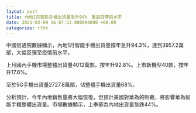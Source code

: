 ```yaml
---
layout: post
title: 內地1月智能手機出貨量急升94%　重返疫情前水平
date: 2021-02-09 16:07:53.000000000 +08:00
categories: rthk
---
```


中國信通院數據顯示，內地1月智能手機出貨量按年急升94.3%，達到3957.2萬部，大幅反彈至疫情前水平。

上月國內手機市場整體出貨量4012萬部，按年升92.8%。上市新機型40款，按年升17.6%。

至於5G手機出貨量2727.8萬部，佔整體手機出貨量68%。

分析預計，今年內地銷售量將大幅恢復，但預計美國對華為的制裁，將影響華為智能手機整體出貨量。市場數據顯示，上季華為內地出貨量急跌44%。
